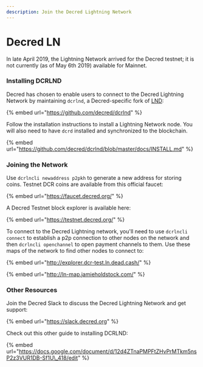 ```yaml
---
description: Join the Decred Lightning Network
---
```


# Decred LN

In late April 2019, the Lightning Network arrived for the Decred testnet; it is not currently \(as of May 6th 2019\) available for Mainnet.

### Installing DCRLND

Decred has chosen to enable users to connect to the Decred Lightning Network by maintaining `dcrlnd`, a Decred-specific fork of [LND](../nodes/lnd.md):

{% embed url="https://github.com/decred/dcrlnd" %}

Follow the installation instructions to install a Lightning Network node.  You will also need to have `dcrd` installed and synchronized to the blockchain.

{% embed url="https://github.com/decred/dcrlnd/blob/master/docs/INSTALL.md" %}

### Joining the Network

Use `dcrlncli newaddress p2pkh` to generate a new address for storing coins.  Testnet DCR coins are available from this official faucet:

{% embed url="https://faucet.decred.org/" %}

A Decred Testnet block explorer is available here:

{% embed url="https://testnet.decred.org/" %}

To connect to the Decred Lightning network, you'll need to use `dcrlncli connect` to establish a p2p connection to other nodes on the network and then `dcrlncli openchannel` to open payment channels to them.  Use these maps of the network to find other nodes to connect to:

{% embed url="http://explorer.dcr-test.ln.dead.cash/" %}

{% embed url="http://ln-map.jamieholdstock.com/" %}

### Other Resources

Join the Decred Slack to discuss the Decred Lightning Network and get support:

{% embed url="https://slack.decred.org" %}

Check out this other guide to installing DCRLND:

{% embed url="https://docs.google.com/document/d/12d4ZTnaPMPFtZHvPrMTkm5nsP2z3VUR1DB-Sf1U\_418/edit" %}




